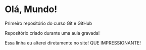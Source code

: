 # Olá, Mundo!
 Primeiro repositório do curso Git e GitHub

Repositório criado durante uma aula gravada!

Essa linha eu alterei diretamente no site! QUE IMPRESSIONANTE!
